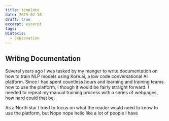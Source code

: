 ```yaml
---
title: template
date: 2025-02-16
draft: true
excerpt: excerpt
tags: 
Diataxis:
  - Explanation
---
```

## Writing Documentation

Several years ago I was tasked by my manger to write documentation on how to train NLP models using Kore.ai, a low code conversational AI platform.  Since I had spent countless hours and learning and training teams how to use the platform, I though it would be fairly straight forward. I needed to repeat my manual training process with a series of webpages, how hard could that be. 

As a North star I tried to focus on what the reader would need to know to use the platform, but 
Nope nope hello like a lot of people I have